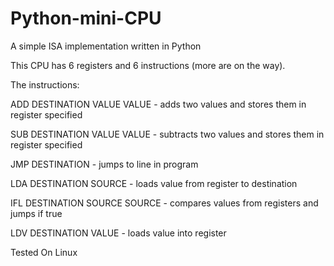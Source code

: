 # Python-mini-CPU
A simple ISA implementation written in Python

This CPU has 6 registers and 6 instructions (more are on the way).

The instructions:

ADD DESTINATION VALUE VALUE - adds two values and stores them in register specified

SUB DESTINATION VALUE VALUE - subtracts two values and stores them in register specified

JMP DESTINATION - jumps to line in program

LDA DESTINATION SOURCE - loads value from register to destination

IFL DESTINATION SOURCE SOURCE - compares values from registers and jumps if true

LDV DESTINATION VALUE - loads value into register

Tested On Linux
